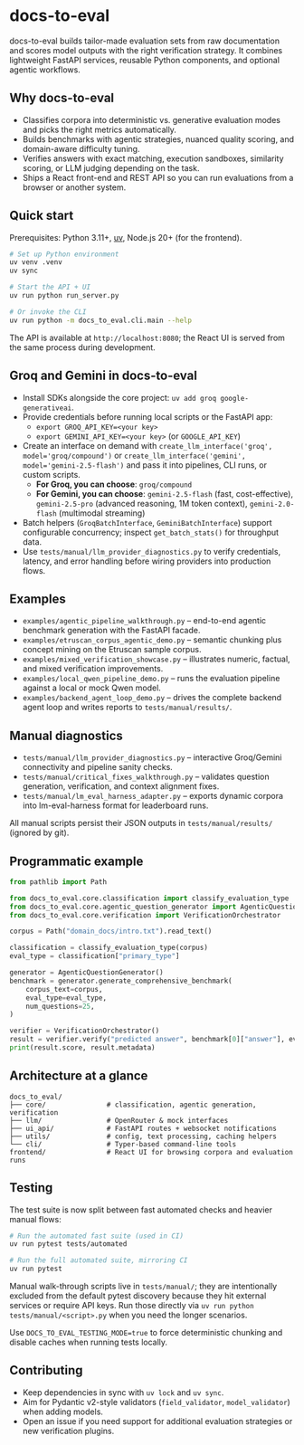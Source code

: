 # docs-to-eval

docs-to-eval builds tailor-made evaluation sets from raw documentation and scores model outputs with the right verification strategy. It combines lightweight FastAPI services, reusable Python components, and optional agentic workflows.

## Why docs-to-eval
- Classifies corpora into deterministic vs. generative evaluation modes and picks the right metrics automatically.
- Builds benchmarks with agentic strategies, nuanced quality scoring, and domain-aware difficulty tuning.
- Verifies answers with exact matching, execution sandboxes, similarity scoring, or LLM judging depending on the task.
- Ships a React front-end and REST API so you can run evaluations from a browser or another system.

## Quick start
Prerequisites: Python 3.11+, [uv](https://github.com/astral-sh/uv), Node.js 20+ (for the frontend).

```bash
# Set up Python environment
uv venv .venv
uv sync

# Start the API + UI
uv run python run_server.py

# Or invoke the CLI
uv run python -m docs_to_eval.cli.main --help
```

The API is available at `http://localhost:8080`; the React UI is served from the same process during development.

## Groq and Gemini in docs-to-eval
- Install SDKs alongside the core project: `uv add groq google-generativeai`.
- Provide credentials before running local scripts or the FastAPI app:
  - `export GROQ_API_KEY=<your key>`
  - `export GEMINI_API_KEY=<your key>` (or `GOOGLE_API_KEY`)
- Create an interface on demand with `create_llm_interface('groq', model='groq/compound')` or `create_llm_interface('gemini', model='gemini-2.5-flash')` and pass it into pipelines, CLI runs, or custom scripts.
  - **For Groq, you can choose**: `groq/compound`
  - **For Gemini, you can choose**: `gemini-2.5-flash` (fast, cost-effective), `gemini-2.5-pro` (advanced reasoning, 1M token context), `gemini-2.0-flash` (multimodal streaming)
- Batch helpers (`GroqBatchInterface`, `GeminiBatchInterface`) support configurable concurrency; inspect `get_batch_stats()` for throughput data.
- Use `tests/manual/llm_provider_diagnostics.py` to verify credentials, latency, and error handling before wiring providers into production flows.

## Examples
- `examples/agentic_pipeline_walkthrough.py` – end-to-end agentic benchmark generation with the FastAPI facade.
- `examples/etruscan_corpus_agentic_demo.py` – semantic chunking plus concept mining on the Etruscan sample corpus.
- `examples/mixed_verification_showcase.py` – illustrates numeric, factual, and mixed verification improvements.
- `examples/local_qwen_pipeline_demo.py` – runs the evaluation pipeline against a local or mock Qwen model.
- `examples/backend_agent_loop_demo.py` – drives the complete backend agent loop and writes reports to `tests/manual/results/`.

## Manual diagnostics
- `tests/manual/llm_provider_diagnostics.py` – interactive Groq/Gemini connectivity and pipeline sanity checks.
- `tests/manual/critical_fixes_walkthrough.py` – validates question generation, verification, and context alignment fixes.
- `tests/manual/lm_eval_harness_adapter.py` – exports dynamic corpora into lm-eval-harness format for leaderboard runs.

All manual scripts persist their JSON outputs in `tests/manual/results/` (ignored by git).

## Programmatic example
```python
from pathlib import Path

from docs_to_eval.core.classification import classify_evaluation_type
from docs_to_eval.core.agentic_question_generator import AgenticQuestionGenerator
from docs_to_eval.core.verification import VerificationOrchestrator

corpus = Path("domain_docs/intro.txt").read_text()

classification = classify_evaluation_type(corpus)
eval_type = classification["primary_type"]

generator = AgenticQuestionGenerator()
benchmark = generator.generate_comprehensive_benchmark(
    corpus_text=corpus,
    eval_type=eval_type,
    num_questions=25,
)

verifier = VerificationOrchestrator()
result = verifier.verify("predicted answer", benchmark[0]["answer"], eval_type)
print(result.score, result.metadata)
```

## Architecture at a glance
```
docs_to_eval/
├── core/               # classification, agentic generation, verification
├── llm/                # OpenRouter & mock interfaces
├── ui_api/             # FastAPI routes + websocket notifications
├── utils/              # config, text processing, caching helpers
└── cli/                # Typer-based command-line tools
frontend/               # React UI for browsing corpora and evaluation runs
```

## Testing

The test suite is now split between fast automated checks and heavier manual flows:

```bash
# Run the automated fast suite (used in CI)
uv run pytest tests/automated

# Run the full automated suite, mirroring CI
uv run pytest
```

Manual walk-through scripts live in `tests/manual/`; they are intentionally excluded from
the default pytest discovery because they hit external services or require API keys. Run
those directly via `uv run python tests/manual/<script>.py` when you need the longer
scenarios.

Use `DOCS_TO_EVAL_TESTING_MODE=true` to force deterministic chunking and disable caches
when running tests locally.

## Contributing
- Keep dependencies in sync with `uv lock` and `uv sync`.
- Aim for Pydantic v2-style validators (`field_validator`, `model_validator`) when adding models.
- Open an issue if you need support for additional evaluation strategies or new verification plugins.
